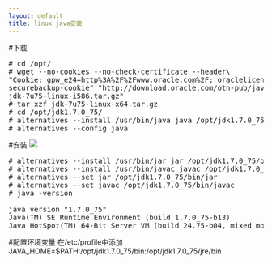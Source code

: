 ```yaml
---
layout: default
title: linux java安装
---
```

#下载
<pre class="prettyprint" id="java">
# cd /opt/
# wget --no-cookies --no-check-certificate --header\
"Cookie: gpw_e24=http%3A%2F%2Fwww.oracle.com%2F; oraclelicense=accept-\
securebackup-cookie" "http://download.oracle.com/otn-pub/java/jdk/7u75-b13/\
jdk-7u75-linux-i586.tar.gz"
# tar xzf jdk-7u75-linux-x64.tar.gz
# cd /opt/jdk1.7.0_75/
# alternatives --install /usr/bin/java java /opt/jdk1.7.0_75/bin/java 2
# alternatives --config java
</pre>
#安装
![](http://i.imgur.com/uTGBdxS.png)
<pre class="prettyprint" id="java">
# alternatives --install /usr/bin/jar jar /opt/jdk1.7.0_75/bin/jar 2
# alternatives --install /usr/bin/javac javac /opt/jdk1.7.0_75/bin/javac 2
# alternatives --set jar /opt/jdk1.7.0_75/bin/jar
# alternatives --set javac /opt/jdk1.7.0_75/bin/javac 
# java -version

java version "1.7.0_75"
Java(TM) SE Runtime Environment (build 1.7.0_75-b13)
Java HotSpot(TM) 64-Bit Server VM (build 24.75-b04, mixed mode)
</pre>
#配置环境变量
在/etc/profile中添加
JAVA_HOME=$PATH:/opt/jdk1.7.0_75/bin:/opt/jdk1.7.0_75/jre/bin